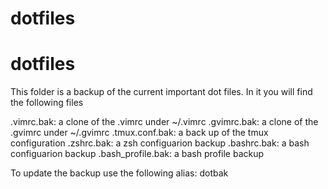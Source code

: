 # dotfiles
# dotfiles


This folder is a backup of the current important dot files. 
In it you will find the following files

.vimrc.bak: a clone of the .vimrc under ~/.vimrc
.gvimrc.bak: a clone of the .gvimrc under ~/.gvimrc
.tmux.conf.bak: a back up of the tmux configuration
.zshrc.bak: a zsh configuarion backup
.bashrc.bak: a bash configuarion backup
.bash_profile.bak: a bash profile backup


To update the backup use the following alias: dotbak
